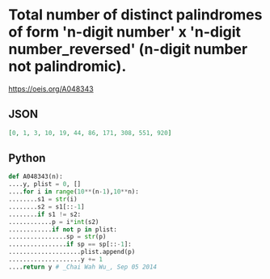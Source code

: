 # Total number of distinct palindromes of form 'n\-digit number' x 'n\-digit number\_reversed' \(n\-digit number not palindromic\)\.
https://oeis.org/A048343
## JSON
```JSON
[0, 1, 3, 10, 19, 44, 86, 171, 308, 551, 920]
```
## Python
```Python
def A048343(n):
....y, plist = 0, []
....for i in range(10**(n-1),10**n):
........s1 = str(i)
........s2 = s1[::-1]
........if s1 != s2:
............p = i*int(s2)
............if not p in plist:
................sp = str(p)
................if sp == sp[::-1]:
....................plist.append(p)
....................y += 1
....return y # _Chai Wah Wu_, Sep 05 2014
```
